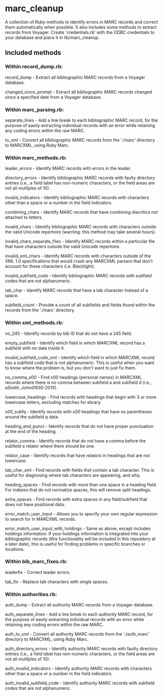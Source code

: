 # marc_cleanup
A collection of Ruby methods to identify errors in MARC records and correct them automatically when possible.
It also includes some methods to extract records from Voyager. Create 'credentials.rb' with the ODBC credentials to your database and place it in lib/marc_cleanup.

## Included methods
### Within record_dump.rb:
record_dump - Extract all bibliographic MARC records from a Voyager database.

changed_since_prompt - Extract all bibliographic MARC records changed since a specified date from a Voyager database.

### Within marc_parsing.rb:
separate_lines - Add a line break to each bibliographic MARC record, for the purpose of easily extracting individual records with an error while retaining any coding errors within the raw MARC.

to_xml - Convert all bibliographic MARC records from the './marc' directory to MARCXML, using Ruby Marc.

### Within marc_methods.rb:
leader_errors - Identify MARC records with errors in the leader.

directory_errors - Identify bibliographic MARC records with faulty directory entries (i.e., a field label has non-numeric characters, or the field areas are not all multiples of 10).

invalid_indicators - Identify bibliographic MARC records with characters other than a space or a number in the field indicators.

combining_chars - Identify MARC records that have combining diacritics not attached to letters.

invalid_chars - Identify bibliographic MARC records with characters outside the valid Unicode repertoire (warning: this method may take several hours).

invalid_chars_separate_files - Identify MARC records within a particular file that have characters outside the valid Unicode repertoire.

invalid_xml_chars - Identify MARC records with characters outside of the XML 1.0 specifications that would crash any MARCXML parsers that don't account for these characters (i.e. Blacklight).

invalid_subfield_code - Identify bibliographic MARC records with subfield codes that are not alphanumeric.

tab_char - Identify MARC records that have a tab character instead of a space.

subfield_count - Provide a count of all subfields and fields found within the records from the './marc' directory.

### Within xml_methods.rb:
no_245 - Identify records by bib ID that do not have a 245 field.

empty_subfield - Identify which field in which MARCXML record has a subfield with no data inside it.

invalid_subfield_code_xml - Identify which field in which MARCXML record has a subfield code that is not alphanumeric. This is useful when you want to know where the problem is, but you don't want to just fix them.

no_comma_x00 - Find x00 headings (personal names) in MARCXML records where there is no comma between subfield a and subfield d (i.e., $aSmith, John$d1930-2015).

lowercase_headings - Find records with headings that begin with 3 or more lowercase letters, excluding matches for ebrary.

x00_subfq - Identify records with x00 headings that have no parentheses around the subfield q data.

heading_end_punct - Identify records that do not have proper punctuation at the end of the heading.

relator_comma - Identify records that do not have a comma before the subfield e relator where there should be one.

relator_case - Identify records that have relators in headings that are not lowercase.

tab_char_xml - Find records with fields that contain a tab character. This is useful for diagnosing where tab characters are appearing, and why.

heading_spaces - Find records with more than one space in a heading field. For indexes that do not normalize spaces, this will remove split headings.

extra_spaces - Find records with extra spaces in any field/subfield that does not have positional data.

error_match_user_input - Allows you to specify your own regular expression to search for in MARCXML records.

error_match_user_input_with_holdings - Same as above, except includes holdings information. If your holdings information is integrated into your bibliographic records (this functionality will be included in this repository at a later date), this is useful for finding problems in specific branches or locations.

### Within bib_marc_fixes.rb:
leaderfix - Correct leader errors.

tab_fix - Replace tab characters with single spaces.

### Within authorities.rb:
auth_dump - Extract all authority MARC records from a Voyager database.

auth_separate_lines - Add a line break to each authority MARC record, for the purpose of easily extracting individual records with an error while retaining any coding errors within the raw MARC.

auth_to_xml - Convert all authority MARC records from the './auth_marc' directory to MARCXML, using Ruby Marc.

auth_directory_errors - Identify authority MARC records with faulty directory entries (i.e., a field label has non-numeric characters, or the field areas are not all multiples of 10).

auth_invalid_indicators - Identify authority MARC records with characters other than a space or a number in the field indicators.

auth_invalid_subfield_code - Identify authority MARC records with subfield codes that are not alphanumeric.

